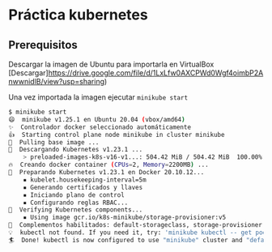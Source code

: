 # Práctica kubernetes

## Prerequisitos

Descargar la imagen de Ubuntu para importarla en VirtualBox [Descargar]https://drive.google.com/file/d/1LxLfw0AXCPWd0Wgf4oimbP2AnwwnidlB/view?usp=sharing)

Una vez importada la imagen ejecutar `minikube start`

```bash
$ minikube start
😄  minikube v1.25.1 en Ubuntu 20.04 (vbox/amd64)
✨  Controlador docker seleccionado automáticamente
👍  Starting control plane node minikube in cluster minikube
🚜  Pulling base image ...
💾  Descargando Kubernetes v1.23.1 ...
    > preloaded-images-k8s-v16-v1...: 504.42 MiB / 504.42 MiB  100.00% 4.78 MiB
🔥  Creando docker container (CPUs=2, Memory=2200MB) ...
🐳  Preparando Kubernetes v1.23.1 en Docker 20.10.12...
    ▪ kubelet.housekeeping-interval=5m
    ▪ Generando certificados y llaves
    ▪ Iniciando plano de control
    ▪ Configurando reglas RBAC...
🔎  Verifying Kubernetes components...
    ▪ Using image gcr.io/k8s-minikube/storage-provisioner:v5
🌟  Complementos habilitados: default-storageclass, storage-provisioner
💡  kubectl not found. If you need it, try: 'minikube kubectl -- get pods -A'
🏄  Done! kubectl is now configured to use "minikube" cluster and "default" namespace by default
```
